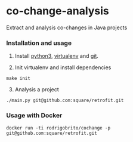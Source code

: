 # co-change-analysis
Extract and analysis co-changes in Java projects

### Installation and usage
1. Install [python3](#), [virtualenv](#) and [git](#).

2. Init virtualenv and install dependencies

```
make init
```

3. Analysis a project

```
./main.py git@github.com:square/retrofit.git
```

### Usage with Docker
```
docker run -ti rodrigobrito/cochange -p git@github.com:square/retrofit.git
```